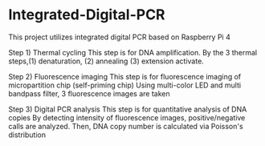 # Integrated-Digital-PCR

This project utilizes integrated digital PCR based on Raspberry Pi 4

Step 1) Thermal cycling
    This step is for DNA amplification.
    By the 3 thermal steps,(1) denaturation, (2) annealing (3) extension activate.
    
Step 2) Fluorescence imaging
    This step is for fluorescence imaging of micropartition chip (self-priming chip)
    Using multi-color LED and multi bandpass filter, 3 fluorescence images are taken
    
Step 3) Digital PCR analysis
    This step is for quantitative analysis of DNA copies
    By detecting intensity of fluorescence images, positive/negative calls are analyzed.
    Then, DNA copy number is calculated via Poisson's distribution
